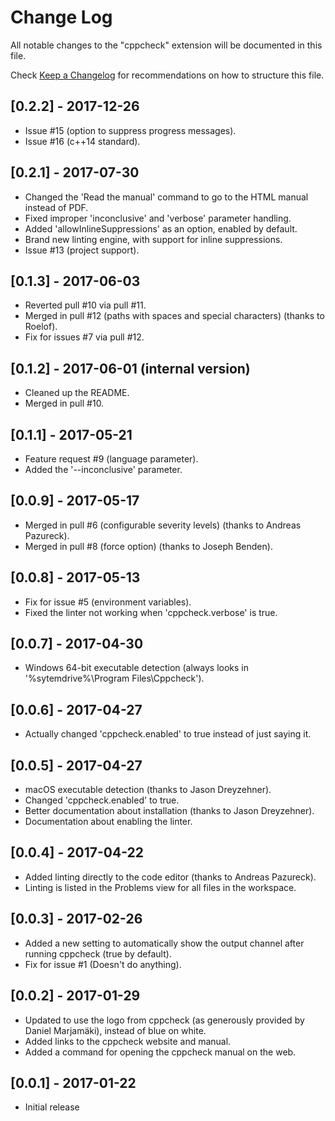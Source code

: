 # Change Log
All notable changes to the "cppcheck" extension will be documented in this file.

Check [Keep a Changelog](http://keepachangelog.com/) for recommendations on how to structure this file.

## [0.2.2] - 2017-12-26
- Issue #15 (option to suppress progress messages).
- Issue #16 (c++14 standard).

## [0.2.1] - 2017-07-30
- Changed the 'Read the manual' command to go to the HTML manual instead of PDF.
- Fixed improper 'inconclusive' and 'verbose' parameter handling.
- Added 'allowInlineSuppressions' as an option, enabled by default.
- Brand new linting engine, with support for inline suppressions.
- Issue #13 (project support).

## [0.1.3] - 2017-06-03
- Reverted pull #10 via pull #11.
- Merged in pull #12 (paths with spaces and special characters) (thanks to Roelof).
- Fix for issues #7 via pull #12.

## [0.1.2] - 2017-06-01 (internal version)
- Cleaned up the README.
- Merged in pull #10.

## [0.1.1] - 2017-05-21
- Feature request #9 (language parameter).
- Added the '--inconclusive' parameter.

## [0.0.9] - 2017-05-17
- Merged in pull #6 (configurable severity levels) (thanks to Andreas Pazureck).
- Merged in pull #8 (force option) (thanks to Joseph Benden).

## [0.0.8] - 2017-05-13
- Fix for issue #5 (environment variables).
- Fixed the linter not working when 'cppcheck.verbose' is true.

## [0.0.7] - 2017-04-30
- Windows 64-bit executable detection (always looks in '%sytemdrive%\Program Files\Cppcheck').

## [0.0.6] - 2017-04-27
- Actually changed 'cppcheck.enabled' to true instead of just saying it.

## [0.0.5] - 2017-04-27
- macOS executable detection (thanks to Jason Dreyzehner).
- Changed 'cppcheck.enabled' to true.
- Better documentation about installation (thanks to Jason Dreyzehner).
- Documentation about enabling the linter.

## [0.0.4] - 2017-04-22
- Added linting directly to the code editor (thanks to Andreas Pazureck).
- Linting is listed in the Problems view for all files in the workspace.

## [0.0.3] - 2017-02-26
- Added a new setting to automatically show the output channel after running cppcheck (true by default).
- Fix for issue #1 (Doesn't do anything).

## [0.0.2] - 2017-01-29
- Updated to use the logo from cppcheck (as generously provided by Daniel Marjamäki), instead of blue on white.
- Added links to the cppcheck website and manual.
- Added a command for opening the cppcheck manual on the web.

## [0.0.1] - 2017-01-22
- Initial release
